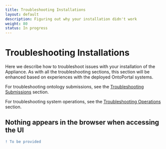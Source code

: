 ```yaml
---
title: Troubleshooting Installations
layout: default
description: Figuring out why your installation didn't work
weight: 80
status: In progress
---
```


# Troubleshooting Installations

Here we describe how to troubleshoot issues with your 
installation of the Appliance. 
As with all the troubleshooting sections, 
this section will be enhanced based on experiences 
with the deployed OntoPortal systems.

For troubleshooting ontology submissions, see the <a href="../../ontologies/troubleshooting_submissions">Troubleshooting Submissions</a> section.

For troubleshooting system operations, see the <a href="../../management/troubleshooting_operations">Troubleshooting Operations</a> section.

## Nothing appears in the browser when accessing the UI

```Diff
! To be provided
```


